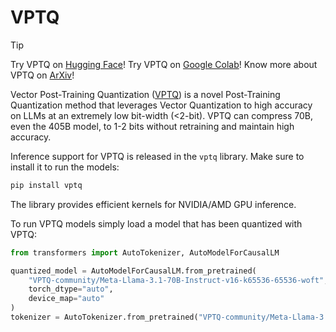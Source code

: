 <!--Copyright 2024 The HuggingFace Team. All rights reserved.

Licensed under the Apache License, Version 2.0 (the "License"); you may not use this file except in compliance with
the License. You may obtain a copy of the License at

http://www.apache.org/licenses/LICENSE-2.0

Unless required by applicable law or agreed to in writing, software distributed under the License is distributed on
an "AS IS" BASIS, WITHOUT WARRANTIES OR CONDITIONS OF ANY KIND, either express or implied. See the License for the
specific language governing permissions and limitations under the License.

⚠️ Note that this file is in Markdown but contain specific syntax for our doc-builder (similar to MDX) that may not be
rendered properly in your Markdown viewer.

-->

# VPTQ 

> [!TIP]
> Try VPTQ on [Hugging Face](https://huggingface.co/spaces/microsoft/VPTQ)!
> Try VPTQ on [Google Colab](https://colab.research.google.com/github/microsoft/VPTQ/blob/main/notebooks/vptq_example.ipynb)!
> Know more about VPTQ on [ArXiv](https://arxiv.org/pdf/2409.17066)!

Vector Post-Training Quantization ([VPTQ](https://github.com/microsoft/VPTQ)) is a novel Post-Training Quantization method that leverages Vector Quantization to high accuracy on LLMs at an extremely low bit-width (<2-bit). VPTQ can compress 70B, even the 405B model, to 1-2 bits without retraining and maintain high accuracy.

Inference support for VPTQ is released in the `vptq` library. Make sure to install it to run the models:
```bash
pip install vptq
```

The library provides efficient kernels for NVIDIA/AMD GPU inference.

To run VPTQ models simply load a model that has been quantized with VPTQ:

```python
from transformers import AutoTokenizer, AutoModelForCausalLM

quantized_model = AutoModelForCausalLM.from_pretrained(
    "VPTQ-community/Meta-Llama-3.1-70B-Instruct-v16-k65536-65536-woft",
    torch_dtype="auto", 
    device_map="auto"
)
tokenizer = AutoTokenizer.from_pretrained("VPTQ-community/Meta-Llama-3.1-70B-Instruct-v16-k65536-65536-woft")
```


